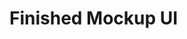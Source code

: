 # Finished Mockup UI

<figure><img src="../../.gitbook/assets/completedUI.gif" alt=""><figcaption></figcaption></figure>


